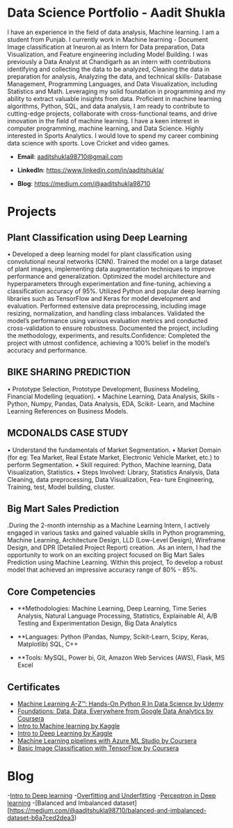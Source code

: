

# Data Science Portfolio - Aadit Shukla



I have an experience in the field of data analysis, Machine learning. I am a student from Punjab. I currently work in Machine learning - Document Image classification at Ineuron.ai as Intern for Data preparation, Data Visualization, and Feature engineering including Model Building. I was previously a Data Analyst at Chandigarh as an intern with contributions identifying and collecting the data to be analyzed, Cleaning the data in preparation for analysis, Analyzing the data, and technical skills- Database Management, Programming Languages, and Data Visualization, including Statistics and Math. Leveraging my solid foundation in programming and my ability to extract valuable insights from data. Proficient in machine learning algorithms, Python, SQL, and data analysis, I am ready to contribute to cutting-edge projects, collaborate with cross-functional teams, and drive innovation in the field of machine learning.
I have a keen interest in computer programming, machine learning, and Data Science. Highly interested in Sports Analytics. I would love to spend my career combining data science with sports. Love Cricket and video games.



- **Email**: aaditshukla98710@gmail.com

- **LinkedIn**: https://www.linkedin.com/in/aaditshukla/
-  **Blog**: https://medium.com/@aaditshukla98710


 # Projects

## Plant Classification using Deep Learning

• Developed a deep learning model for plant classification using convolutional neural networks (CNN). Trained the
model on a large dataset of plant images, implementing data augmentation techniques to improve performance and
generalization. Optimized the model architecture and hyperparameters through experimentation and fine-tuning,
achieving a classification accuracy of 95%. Utilized Python and popular deep learning libraries such as TensorFlow
and Keras for model development and evaluation. Performed extensive data preprocessing, including image
resizing, normalization, and handling class imbalances. Validated the model’s performance using various evaluation
metrics and conducted cross-validation to ensure robustness. Documented the project, including the methodology,
experiments, and results.Confidence: Completed the project with utmost confidence, achieving a 100% belief in the
model’s accuracy and performance.

## BIKE SHARING PREDICTION

• Prototype Selection, Prototype Development, Business Modeling, Financial Modelling (equation).
• Machine Learning, Data Analysis, Skills -Python, Numpy, Pandas, Data Analysis, EDA, Scikit- Learn, and Machine Learning References on Business Models.

## MCDONALDS CASE STUDY

• Understand the fundamentals of Market Segmentation.
• Market Domain (for eg: Tea Market, Real Estate Market, Electronic Vehicle Market, etc.) to perform
Segmentation.
• Skill required: Python, Machine learning, Data Visualization, Statistics.
• Steps Involved: Library, Statistics Analysis, Data Cleaning, data preprocessing, Data Visualization, Fea-
ture Engineering, Training, test, Model building, cluster.

## Big Mart Sales Prediction

.During the 2-month internship as a Machine Learning Intern, I actively engaged in various tasks and gained valuable skills in Python programming, Machine Learning, Architecture Design, LLD (Low-Level Design), Wireframe Design, and DPR (Detailed Project Report) creation.
.As an intern, I had the opportunity to work on an exciting project focused on Big Mart Sales Prediction using Machine Learning. Within this project, To develop a robust model that achieved an impressive accuracy range of 80% - 85%.

## Core Competencies

- **Methodologies: Machine Learning, Deep Learning, Time Series Analysis, Natural Language Processing, Statistics, Explainable AI, A/B Testing and Experimentation Design, Big Data Analytics


- **Languages: Python (Pandas, Numpy, Scikit-Learn, Scipy, Keras, Matplotlib) SQL, C++


- **Tools: MySQL, Power bi, Git, Amazon Web Services (AWS), Flask, MS Excel



## Certificates

- [Machine Learning A-Z™: Hands-On Python R In Data Science by  Udemy](https://www.udemy.com/certificate/UC-8da920b4-f530-48aa-929c-3660bcbed91e/)
- [Foundations: Data, Data, Everywhere from Google Data Analytics by Coursera](https://www.coursera.org/account/accomplishments/verify/WSAPA5LQ3JRB)
- [Intro to Machine learning by Kaggle](https://www.kaggle.com/learn/certification/aaditshukla/intro-to-machine-learning)
- [Intro to Deep Learning by Kaggle](https://www.kaggle.com/learn/certification/aaditshukla/intro-to-deep-learning)
- [Machine Learning pipelines with Azure ML Studio by Coursera](https://www.coursera.org/account/accomplishments/verify/ZP2HQZFQNAMP)
- [Basic Image Classification with TensorFlow by Coursera](https://www.coursera.org/account/accomplishments/verify/6WQ257CSFMVE)

# Blog
-[Intro to Deep learning](https://medium.com/@aaditshukla98710/introduction-to-deep-learning-ec4d92acfeab)
-[Overfitting and Underfitting](https://medium.com/@aaditshukla98710/overfitting-and-underfitting-4d20bae5939e)
-[Perceptron in Deep learning](https://medium.com/@aaditshukla98710/perceptron-in-deep-learning-733600050774)
-[Balanced and Imbalanced dataset][https://medium.com/@aaditshukla98710/balanced-and-imbalanced-dataset-b6a7ced2dea3)

